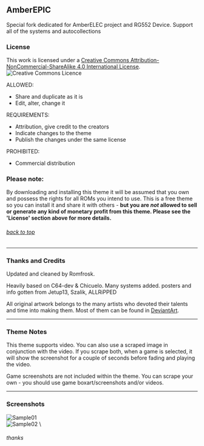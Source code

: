 ## AmberEPIC

Special fork dedicated for AmberELEC project and RG552 Device.
Support all of the systems and autocollections

### License

This work is licensed under a [Creative Commons Attribution-NonCommercial-ShareAlike 4.0 International License](http://creativecommons.org/licenses/by-nc-sa/4.0/). \
![Creative Commons Licence](https://i.creativecommons.org/l/by-nc-sa/4.0/88x31.png "Creative Commons Licence")

ALLOWED:
- Share and duplicate as it is
- Edit, alter, change it

REQUIREMENTS:
- Attribution, give credit to the creators
- Indicate changes to the theme
- Publish the changes under the same license

PROHIBITED:
- Commercial distribution

### Please note:
By downloading and installing this theme it will be assumed that you own and possess the rights for all ROMs you intend to use. This is a free theme so you can install it and share it with others - **but you are *not* allowed to sell or generate any kind of monetary profit from this theme. Please see the 'License' section above for more details.**

###### [back to top](https://github.com/c64-dev/es-epicnoir#epicnoir-retropie-theme)

---

### Thanks and Credits

Updated and cleaned by Romfrosk.

Heavily based on C64-dev & Chicuelo.
Many systems added. posters and info gotten from Jetup13, Szalik, ALLRiPPED

All original artwork belongs to the many artists who devoted their talents and time into making them. 
Most of them can be found in [DeviantArt](http://www.deviantart.com/).

---

### Theme Notes

This theme supports video. You can also use a scraped image in conjunction with the video. If you scrape both, when a game is selected, it will show the screenshot for a couple of seconds before fading and playing the video.

Game screenshots are not included within the theme. You can scrape your own - you should use game boxart/screenshots and/or videos.

---

### Screenshots

![Sample01]() \
![Sample02]() \

###### thanks


